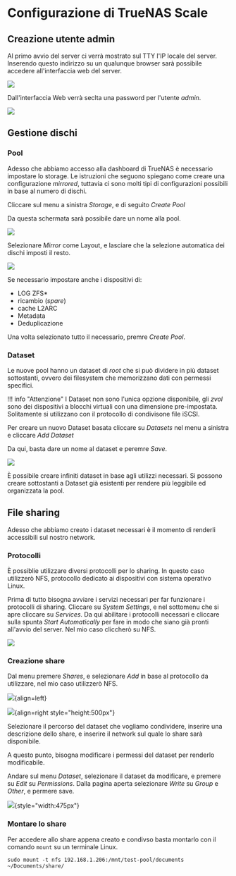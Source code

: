  
# Configurazione di TrueNAS Scale

## Creazione utente admin

Al primo avvio del server ci verrà mostrato sul TTY l'IP locale del server. Inserendo questo indirizzo su un qualunque browser sarà possibile accedere all'interfaccia web del server.

![](/assets/tty.png)

Dall'interfaccia Web verrà seclta una password per l'utente *admin*.

![](/assets/creds.png)

## Gestione dischi

### Pool

Adesso che abbiamo accesso alla dashboard di TrueNAS è necessario impostare lo storage. Le istruzioni che seguono spiegano come creare una configurazione *mirrored*, tuttavia ci sono molti tipi di configurazioni possibili in base al numero di dischi.

Cliccare sul menu a sinistra *Storage*, e di seguito *Create Pool*

Da questa schermata sarà possibile dare un nome alla pool.

![](/assets/pool-name.png)

Selezionare *Mirror* come Layout, e lasciare che la selezione automatica dei dischi imposti il resto.

![](/assets/pool-disk.png)

Se necessario impostare anche i dispositivi di:

- LOG ZFS*
- ricambio (*spare*)
- cache L2ARC
- Metadata
- Deduplicazione

Una volta selezionato tutto il necessario, premre *Create Pool*.

### Dataset

Le nuove pool hanno un dataset di *root* che si può dividere in più dataset sottostanti, ovvero dei filesystem che memorizzano dati con permessi specifici.

!!! info "Attenzione"
    I Dataset non sono l'unica opzione disponibile, gli *zvol* sono dei dispositivi a blocchi virtuali con una dimensione pre-impostata. Solitamente si utilizzano con il protocollo di condivisone file iSCSI.

Per creare un nuovo Dataset basata cliccare su *Datasets* nel menu a sinistra e cliccare *Add Dataset*

Da qui, basta dare un nome al dataset e peremre *Save*.

![](/assets/dataset-name.png)

È possibile creare infiniti dataset in base agli utilizzi necessari. Si possono creare sottostanti a Dataset già esistenti per rendere più leggibile ed organizzata la pool. 

## File sharing

Adesso che abbiamo creato i dataset necessari è il momento di renderli accessibili sul nostro network.

### Protocolli

È possiblie utilizzare diversi protocolli per lo sharing. In questo caso utilizzerò NFS, protocollo dedicato ai dispositivi con sistema operativo Linux.

Prima di tutto bisogna avviare i servizi necessari per far funzionare i protocolli di sharing. Cliccare su *System Settings*, e nel sottomenu che si apre cliccare su *Services*. Da qui abilitare i protocolli necessari e cliccare sulla spunta *Start Automatically* per fare in modo che siano già pronti all'avvio del server. Nel mio caso cliccherò su NFS.

![](/assets/share-protocol.png)

### Creazione share

Dal menu premere *Shares*, e selezionare *Add* in base al protocollo da utilizzare, nel mio caso utilizzerò NFS.

![](/assets/create-share.png){align=left}

![](/assets/add-share.png){align=right style="height:500px"}

Selezionare il percorso del dataset che vogliamo condividere, inserire una descrizione dello share, e inserire il network sul quale lo share sarà disponibile.

A questo punto, bisogna modificare i permessi del dataset per renderlo modificabile.

Andare sul menu *Dataset*, selezionare il dataset da modificare, e premere su *Edit* su *Permissions*. Dalla pagina aperta selezionare *Write* su *Group* e *Other*, e permere save.

![](/assets/dataset-permission.png){style="width:475px"}


### Montare lo share

Per accedere allo share appena creato e condivso basta montarlo con il comando `mount` su un terminale Linux.

```
sudo mount -t nfs 192.168.1.206:/mnt/test-pool/documents ~/Documents/share/ 
```